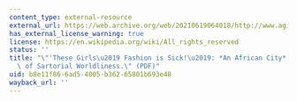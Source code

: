 ```yaml
---
content_type: external-resource
external_url: https://web.archive.org/web/20210619064018/http://www.agi.ac.za/sites/default/files/image_tool/images/429/feminist_africa_journals/current_issue/fa21_feature_3.pdf
has_external_license_warning: true
license: https://en.wikipedia.org/wiki/All_rights_reserved
status: ''
title: "\"'These Girls\u2019 Fashion is Sick!\u2019: *An African City* and the Geography\
  \ of Sartorial Worldliness.\" (PDF)"
uid: b8e11f86-6ad5-4005-b362-65801b693e48
wayback_url: ''
---
```


